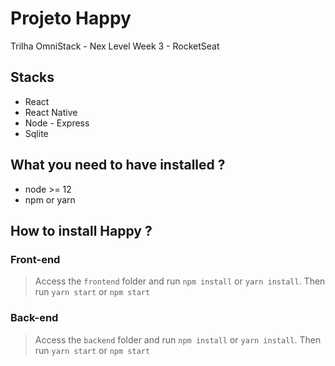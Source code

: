 # Projeto Happy 
Trilha OmniStack - Nex Level Week 3 - RocketSeat

## Stacks
 - React
 - React Native
 - Node - Express
 - Sqlite
## What you need to have installed ?
 - node >= 12
 - npm or yarn
## How to install Happy ?
  ### Front-end
  >Access the `frontend` folder and run `npm install` or `yarn install`.
   Then run `yarn start` or `npm start`
  ### Back-end
  >Access the `backend` folder and run `npm install` or `yarn install`.
   Then run `yarn start` or `npm start`
